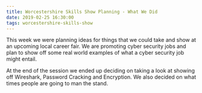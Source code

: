 ```yaml
---
title: Worcestershire Skills Show Planning - What We Did
date: 2019-02-25 16:30:00
tags: worcestershire-skills-show
---
```

This week we were planning ideas for things that we could take and show at an upcoming local career fair. We are promoting cyber security jobs and plan to show off some real world examples of what a cyber security job might entail.

At the end of the session we ended up deciding on taking a look at showing off Wireshark, Password Cracking and Encryption. We also decided on what times people are going to man the stand.